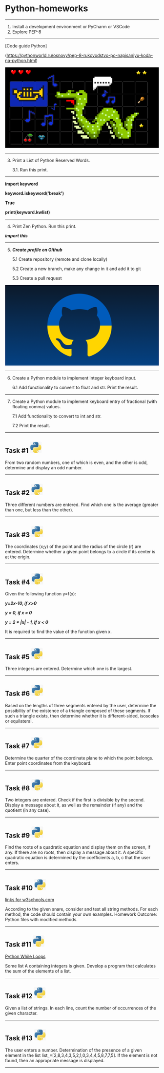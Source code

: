 # __Python-homeworks__
___
1. Install a development environment or PyCharm or VSCode
2. Explore PEP-8
___
[Code guide Python]

(https://pythonworld.ru/osnovy/pep-8-rukovodstvo-po-napisaniyu-koda-na-python.html)

![cсылка на канал](logo.png)
___
3. Print a List of Python Reserved Words.

    3.1. Run this print.

___
__import keyword__

__keyword.iskeyword('break')__

__True__

__print(keyword.kwlist)__
___
4. Print Zen Python. Run this print.

___import this___

___

5. ___Create profile on Github___

    5.1 Create repository (remote and clone locally)

    5.2 Create a new branch, make any change in it and add it to git

   5.3 Create a pull request

![cсылка на канал](logo2.png)
___

6. Create a Python module to implement integer keyboard input.

    6.1 Add functionality to convert to float and str. Print the result.
___
7. Create a Python module to implement keyboard entry of fractional (with floating comma) values.

   7.1 Add functionality to convert to int and str.

   7.2 Print the result.

___
## Task #1 ![cсылка на канал](logo3.png)

From two random numbers, one of which is even, and the other is odd, determine and display an odd number.
___

## Task #2 ![cсылка на канал](logo3.png)


Three different numbers are entered. Find which one is the average (greater than one, but less than the other).

___

## Task #3 ![cсылка на канал](logo3.png)

The coordinates (x;y) of the point and the radius of the circle (r) are entered. Determine whether a given point belongs to a circle if its center is at the origin.
___

## Task #4 ![cсылка на канал](logo3.png)

Given the following function y=f(x):

___y=2x-10, if x>0___

___y = 0, if x = 0___

___y = 2 * |x| - 1, if x < 0___

It is required to find the value of the function given x.
___

## Task #5 ![cсылка на канал](logo3.png)

Three integers are entered. Determine which one is the largest.
___

## Task #6 ![cсылка на канал](logo3.png)

Based on the lengths of three segments entered by the user, determine the possibility of the existence of a triangle composed of these segments. If such a triangle exists, then determine whether it is different-sided, isosceles or equilateral.
___

## Task #7 ![cсылка на канал](logo3.png)

Determine the quarter of the coordinate plane to which the point belongs. Enter point coordinates from the keyboard.

___

## Task #8 ![cсылка на канал](logo3.png)

Two integers are entered. Check if the first is divisible by the second. Display a message about it, as well as the remainder (if any) and the quotient (in any case).

___

## Task #9 ![cсылка на канал](logo3.png)

Find the roots of a quadratic equation and display them on the screen, if any. If there are no roots, then display a message about it. A specific quadratic equation is determined by the coefficients a, b, c that the user enters.

___

## Task #10 ![cсылка на канал](logo3.png)

[links for w3schools.com](https://www.w3schools.com/python/python_strings_methods.asp)

According to the given snare, consider and test all string methods. For each method, the code should contain your own examples. Homework Outcome: Python files with modified methods.
___

## Task #11 ![cсылка на канал](logo3.png)

[Python While Loops](https://www.w3schools.com/python/python_while_loops.asp)

Some list A containing integers is given. Develop a program that calculates the sum of the elements of a list.

___

## Task #12 ![cсылка на канал](logo3.png)

Given a list of strings. In each line, count the number of occurrences of the given character.
___

## Task #13 ![cсылка на канал](logo3.png)

The user enters a number. Determination of the presence of a given element in the list list_=[2,8,3,4,3,5,2,1,0,3,4,4,5,8,7,7,5]. If the element is not found, then an appropriate message is displayed.
___
